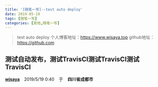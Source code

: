 ```yaml
---
title: '[随笔一写]--test auto deploy' 
date: 2019-05-19
tags: [随笔一写]
categories: [其他,随笔一写]
---
```


>test auto deploy
个人博客地址：https://www.wjsaya.top
github地址：https://github.com
<!--more-->


测试自动发布，测试TravisCI测试TravisCI测试TravisCI
----------
<b><a href="https://www.wjsaya.top">wjsaya</a></b>  &ensp;  2019/5/19 0:40  &ensp;  于  &ensp;  <b>四川省成都市</b>





